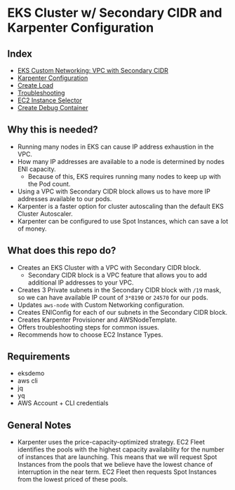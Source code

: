 # EKS Cluster w/ Secondary CIDR and Karpenter Configuration

## Index

- [EKS Custom Networking: VPC with Secondary CIDR](eks-custom-networking-vpc-secondary-cidr.md)
- [Karpenter Configuration](karpenter.md)
- [Create Load](create-load.md)
- [Troubleshooting](troubleshooting.md)
- [EC2 Instance Selector](ec2-instance-selector.md)
- [Create Debug Container](create-debug-container.md) 

## Why this is needed?

- Running many nodes in EKS can cause IP address exhaustion in the VPC.
- How many IP addresses are available to a node is determined by nodes ENI capacity.
    - Because of this, EKS requires running many nodes to keep up with the Pod count.
- Using a VPC with Secondary CIDR block allows us to have more IP addresses available to our pods.
- Karpenter is a faster option for cluster autoscaling than the default EKS Cluster Autoscaler.
- Karpenter can be configured to use Spot Instances, which can save a lot of money.


## What does this repo do?
- Creates an EKS Cluster with a VPC with Secondary CIDR block.
    - Secondary CIDR block is a VPC feature that allows you to add additional IP addresses to your VPC.
- Creates 3 Private subnets in the Secondary CIDR block with `/19` mask, so we can have available IP count of `3*8190` or `24570` for our pods.
- Updates `aws-node` with Custom Networking configuration.
- Creates ENIConfig for each of our subnets in the Secondary CIDR block.
- Creates Karpenter Provisioner and AWSNodeTemplate.
- Offers troubleshooting steps for common issues.
- Recommends how to choose EC2 Instance Types. 


## Requirements

- eksdemo
- aws cli 
- jq
- yq
- AWS Account + CLI credentials

## General Notes

- Karpenter uses the price-capacity-optimized strategy. EC2 Fleet identifies the pools with the highest capacity availability for the number of instances that are launching. This means that we will request Spot Instances from the pools that we believe have the lowest chance of interruption in the near term. EC2 Fleet then requests Spot Instances from the lowest priced of these pools.